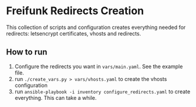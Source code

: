 # Freifunk Redirects Creation

This collection of scripts and configuration creates everything needed for redirects: letsencrypt certificates, vhosts and redirects.

## How to run

1. Configure the redirects you want in `vars/main.yaml`. See the example file.
2. run `./create_vars.py > vars/vhosts.yaml` to create the vhosts configuration
3. run `ansible-playbook -i inventory configure_redirects.yaml` to create everything. This can take a while.
